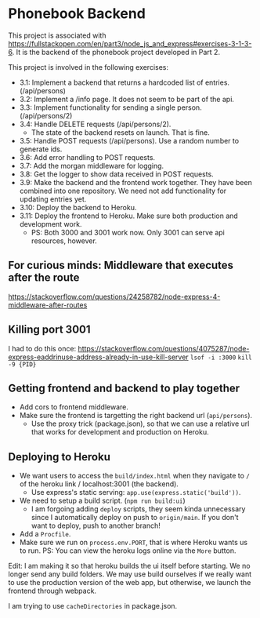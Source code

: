 
# Phonebook Backend

This project is associated with https://fullstackopen.com/en/part3/node_js_and_express#exercises-3-1-3-6.
It is the backend of the phonebook project developed in Part 2.

This project is involved in the following exercises:
- 3.1: Implement a backend that returns a hardcoded list of entries. (/api/persons)
- 3.2: Implement a /info page. It does not seem to be part of the api.
- 3.3: Implement functionality for sending a single person. (/api/persons/2)
- 3.4: Handle DELETE requests (/api/persons/2). 
  - The state of the backend resets on launch. That is fine.
- 3.5: Handle POST requests (/api/persons). Use a random number to generate ids.
- 3.6: Add error handling to POST requests.
- 3.7: Add the morgan middleware for logging.
- 3.8: Get the logger to show data received in POST requests.
- 3.9: Make the backend and the frontend work together. They have been combined 
    into one repository. We need not add functionality for updating entries yet.
- 3.10: Deploy the backend to Heroku.
- 3.11: Deploy the frontend to Heroku. Make sure both production and development
    work.
  - PS: Both 3000 and 3001 work now. Only 3001 can serve api resources, however.

## For curious minds: Middleware that executes after the route

https://stackoverflow.com/questions/24258782/node-express-4-middleware-after-routes

## Killing port 3001

I had to do this once: 
https://stackoverflow.com/questions/4075287/node-express-eaddrinuse-address-already-in-use-kill-server
`lsof -i :3000`
`kill -9 {PID}`

## Getting frontend and backend to play together

- Add cors to frontend middleware.
- Make sure the frontend is targetting the right backend url (`api/persons`).
  - Use the proxy trick (package.json), so that we can use a relative url that 
    works for development and production on Heroku.

## Deploying to Heroku

- We want users to access the `build/index.html` when they navigate to `/` of the
  heroku link / localhost:3001 (the backend).
  - Use express's static serving: `app.use(express.static('build'))`.
- We need to setup a build script. (`npm run build:ui`)
  - I am forgoing adding `deploy` scripts, they seem kinda unnecessary since I 
    automatically deploy on push to `origin/main`. If you don't want to deploy, 
    push to another branch!
- Add a `Procfile`.
- Make sure we run on `process.env.PORT`, that is where Heroku wants us to run.
PS: You can view the heroku logs online via the `More` button.

Edit: I am making it so that heroku builds the ui itself before starting. We no
longer send any build folders. We may use build ourselves if we really want to
use the production version of the web app, but otherwise, we launch the frontend
through webpack.

I am trying to use `cacheDirectories` in package.json.
